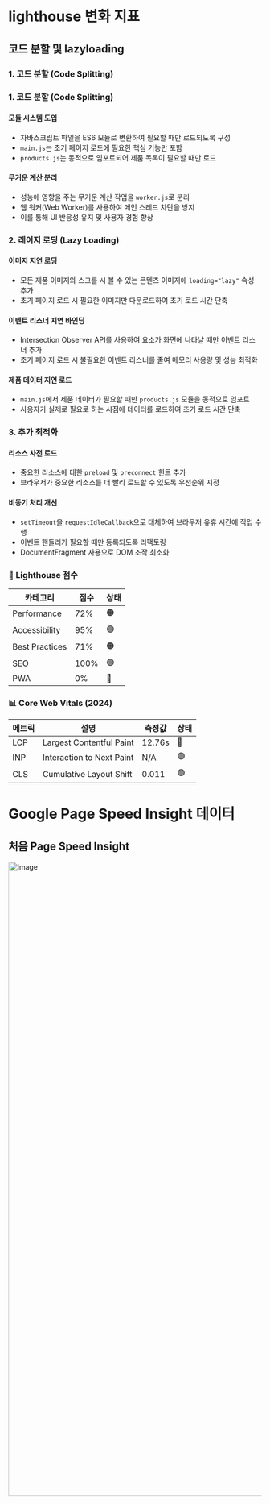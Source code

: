 # lighthouse 변화 지표

## 코드 분할 및 lazyloading

### 1. 코드 분할 (Code Splitting)
### 1. 코드 분할 (Code Splitting)

#### 모듈 시스템 도입
- 자바스크립트 파일을 ES6 모듈로 변환하여 필요할 때만 로드되도록 구성
- `main.js`는 초기 페이지 로드에 필요한 핵심 기능만 포함
- `products.js`는 동적으로 임포트되어 제품 목록이 필요할 때만 로드

#### 무거운 계산 분리
- 성능에 영향을 주는 무거운 계산 작업을 `worker.js`로 분리
- 웹 워커(Web Worker)를 사용하여 메인 스레드 차단을 방지
- 이를 통해 UI 반응성 유지 및 사용자 경험 향상

### 2. 레이지 로딩 (Lazy Loading)

#### 이미지 지연 로딩
- 모든 제품 이미지와 스크롤 시 볼 수 있는 콘텐츠 이미지에 `loading="lazy"` 속성 추가
- 초기 페이지 로드 시 필요한 이미지만 다운로드하여 초기 로드 시간 단축

#### 이벤트 리스너 지연 바인딩
- Intersection Observer API를 사용하여 요소가 화면에 나타날 때만 이벤트 리스너 추가
- 초기 페이지 로드 시 불필요한 이벤트 리스너를 줄여 메모리 사용량 및 성능 최적화

#### 제품 데이터 지연 로드
- `main.js`에서 제품 데이터가 필요할 때만 `products.js` 모듈을 동적으로 임포트
- 사용자가 실제로 필요로 하는 시점에 데이터를 로드하여 초기 로드 시간 단축

### 3. 추가 최적화

#### 리소스 사전 로드
- 중요한 리소스에 대한 `preload` 및 `preconnect` 힌트 추가
- 브라우저가 중요한 리소스를 더 빨리 로드할 수 있도록 우선순위 지정

#### 비동기 처리 개선
- `setTimeout`을 `requestIdleCallback`으로 대체하여 브라우저 유휴 시간에 작업 수행
- 이벤트 핸들러가 필요할 때만 등록되도록 리팩토링
- DocumentFragment 사용으로 DOM 조작 최소화

### 🎯 Lighthouse 점수
| 카테고리 | 점수 | 상태 |
|----------|------|------|
| Performance | 72% | 🟠 |
| Accessibility | 95% | 🟢 |
| Best Practices | 71% | 🟠 |
| SEO | 100% | 🟢 |
| PWA | 0% | 🔴 |

### 📊 Core Web Vitals (2024)
| 메트릭 | 설명 | 측정값 | 상태 |
|--------|------|--------|------|
| LCP | Largest Contentful Paint | 12.76s | 🔴 |
| INP | Interaction to Next Paint | N/A | 🟢 |
| CLS | Cumulative Layout Shift | 0.011 | 🟢 |

# Google Page Speed Insight 데이터
## 처음 Page Speed Insight
<img width="1259" alt="image" src="https://github.com/user-attachments/assets/151c32c5-0fc1-4463-993a-f65edc1648c7" />
